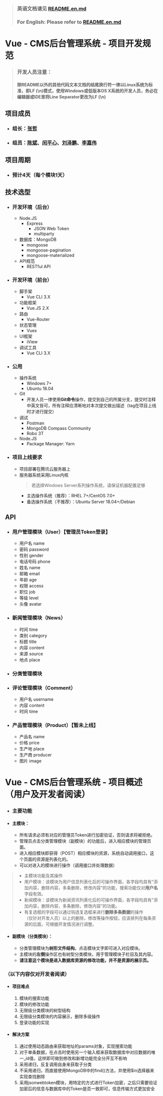 > ### 英语文档请见 [README.en.md](https://gitee.com/TDoraX/Vue-CMS/blob/master/README.en.md)
> ### For English: Please refer to [README.en.md](https://gitee.com/TDoraX/Vue-CMS/blob/master/README.en.md)

# Vue - CMS后台管理系统 - 项目开发规范

> ### 开发人员注意：
> #### 除README以外的其他**代码**文本文档的结尾换行符一律以Linux系统为标准，即**LF (\n)**模式，使用Windows或低版本OS X系统的开发人员，务必在编辑器或IDE里将Line Separator更改为**LF (\n)**

## 项目成员
- ### 组长：[张哲](https://github.com/TDoraX)
- ### 组员：[陈斌](https://github.com/wza62692371)、[闰平心](https://gitee.com/pinxin)、[刘泽鹏](https://gitee.com/liuzepeng0814)、[李嘉伟](https://gitee.com/lijiaweilaoda)

## 项目周期
- ### 预计4天（每个模块1天）

## 技术选型
- ### 开发环境（后台）
  - Node.JS
    - Express
      - JSON Web Token
      - multiparty
  - 数据库：MongoDB
    - mongoose
    - mongoose-pagination
    - mongoose-materialized
  - API规范
    - RESTful API

- ### 开发环境（前台）
  - 脚手架
    - Vue CLI 3.X
  - 功能框架
    - Vue.JS 2.X
  - 路由
    - Vue-Router 
  - 状态管理
    - Vuex
  - UI框架
    - iView
  - 调试工具
    - Vue CLI 3.X
    
- ### 公用
  - 操作系统
    - Windows 7+
    - Ubuntu 18.04
  - Git
    - 开发人员一律使用**Git命令**操作，提交到自己的所属分支，提交时注释中英文皆可，所有注释应清晰地对本次提交做出描述（tag在项目上线时才进行提交）
  - 调试
    - Postman
    - MongoDB Compass Community
    - Robo 3T
  - Node.JS
    - Package Manager: Yarn
    
- ### 项目上线要求
  - 项目部署在腾讯云服务器上
  - 服务器系统采用Linux内核
    > 若选择Windows Server系列操作系统，请保证机器配置足够
    - 主选操作系统（推荐）：RHEL 7+/CentOS 7.0+
    - 备选操作系统（不推荐）：Ubuntu Server 18.04+/Debian

## API
- ### 用户管理模块（User）【管理员Token登录】
  - 用户名 name
  - 密码 password
  - 性别 gender
  - 电话号码 phone
  - 姓名 name
  - 邮箱 email
  - 年龄 age
  - 权限 access
  - 职位 job
  - 等级 level
  - 头像 avatar

- ### 新闻管理模块（News）
  - 时间 time
  - 类别 category
  - 标题 title
  - 内容 content
  - 来源 source
  - 地点 place


- ### 分类管理模块

- ### 评论管理模块（Comment）
  - 用户名 username
  - 内容 content
  - 时间 time

- ### 产品管理模块（Product）【暂未上线】
  - 产品名 name
  - 价格 price
  - 生产地 place
  - 生产商 producer
  - 图片 image

# Vue - CMS后台管理系统 - 项目概述（用户及开发者阅读）

- ### 主要功能
- #### 主模块：
  - 所有请求必须有对应的管理员Token进行加密验证，否则请求将被拒绝。
  - 管理员点击分类管理模块（副模块）的功能后，进入相应模块的管理页面。
  - 进入相应模块即获得（POST）相应模块的资源，系统自动调用接口，这个页面的资源是列表化的。
  - 可以对进入的模块进行操作（调用接口并处理数据）
 > - 主模块功能及其操作
 >  - 用户模块：该模块为用户信息列表化后的可操作界面，各字段均具有“添加内容，删除内容，多条删除，修改内容”的功能，搜索功能仅对**用户名**字段有效。
 >  - 新闻模块：该模块为新闻资讯列表化后的可操作界面，各字段均具有“添加内容，删除内容，多条删除，修改内容”的功能。<br/>
 >  - 有复选框的字段可以通过钩选复选框来进行**删除多条数据**的操作<br/>
 > （仅针对开发人员）以上的删除，修改等操作按钮，应该排列在每条资源的后面，可根据开发情况进行调整。

 
 - #### 副模块（分类模块）：
   - 分类管理模块为**树形文件结构**，点击模块文字即可进入对应模块。
   - 主模块的**左侧**操作区也有树型分类模块，用于管理模块子栏目及其内容。
   - **请注意这个模块是进入数据库资源的修改功能，并不是资源的展示页。**
   
 
### （以下内容仅对开发者阅读）
- #### 项目难点
  1. 模块的搜索功能
  2. 模块的修改功能
  3. 无限级分类模块的树型结构
  4. 无限级分类模块的内容展示，删除多级操作
  5. 登录功能的实现
  
- #### 解决方案
  1. 通过使用动态路由来获取地址的params对象，实现搜索功能
  2. 对于单条数据，在点击时使用另一个输入框来获取数据库中对应数据的唯一_id值，这样即可做到修改和新增功能完全分开互不影响
  3. 采用递归，反复调用自身来获取子分类
  4. 不采用递归，而直接使用MongoDB中的find()方法，并使用$in选择器来实现查找删除
  5. 采用jsonwebtoken模块，用特定的方式进行Token加密，之后只需要验证加密后的信息与数据库中的Token是否一致即可，信息传输方式更加安全



